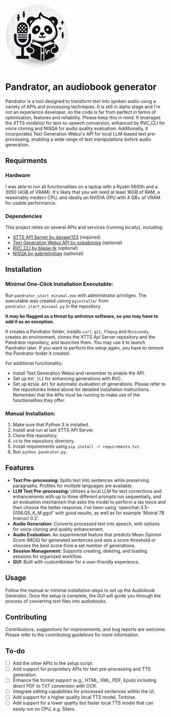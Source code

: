 <p align="left">
  <img src="pandrator.png" alt="Icon" width="200" height="200"/>
</p>

# Pandrator, an audiobook generator

Pandrator is a tool designed to transform text into spoken audio using a variety of APIs and processing techniques. 
It is still in alpha stage and I'm not an experience developer, so the code is far from perfect in terms of optimisation, features and reliability. Please keep this in mind.
It leverages the XTTS model(s) for text-to-speech conversion, enhanced by RVC_CLI for voice cloning and NISQA for audio quality evaluation. Additionally, it incorporates Text Generation Webui's API for local LLM-based text pre-processing, enabling a wide range of text manipulations before audio generation.

## Requirments

### Hardware
I was able to run all functionalities on a laptop with a Ryzen 5600h and a 3050 (4GB of VRAM). It's likely that you will need at least 16GB of RAM, a reasonably modern CPU, and ideally an NVIDIA GPU with 4 GB+ of VRAM for usable performance. 

### Dependencies
This project relies on several APIs and services (running locally), including:
- [XTTS API Server by daswer123](https://github.com/daswer123/xtts-api-server.git) (required) 
- [Text Generation Webui API by oobabooga](https://github.com/oobabooga/text-generation-webui.git) (optional)
- [RVC_CLI by blaise-tk](https://github.com/blaise-tk/RVC_CLI.git) (optional) 
- [NISQA by gabrielmittag](https://github.com/gabrielmittag/NISQA.git) (optional)

## Installation

### Minimal One-Click Installation Executable:
Run `pandrator_start_minimal.exe` with administrator priviliges. The executable was created usinng `pyinstaller` from `pandrator_start_minimal.py` in the repository. 

**It may be flagged as a threat by antivirus software, so you may have to add it as an exception.**

It creates a Pandrator folder, installs `curl`, `git`, `ffmpeg` and `Miniconda`, creates an environment, clones the XTTS Api Server repository and the Pandrator repository, and launches them. You may use it to launch Pandrator later. If you want to perform the setup again, you have to remove the Pandrator folder it created. 

For additional functionality:
- Install Text Generation Webui and remember to enable the API.
- Set up `RVC_CLI` for enhancing generations with RVC.
- Set up `NISQA API` for automatic evaluation of generations.
Please refer to the repositories linked above for detailed installation instructions. Remember that the APIs must be running to make use of the functionalities they offer.

### Manual Installation:
1. Make sure that Python 3 is installed.
2. Install and run at last XTTS API Server. 
3. Clone this repository.
4. `cd` to the repository directory.
5. Install requirements using `pip install -r requirements.txt`.
6. Run `python pandrator.py`.

## Features
- **Text Pre-processing:** Splits text into sentences while preserving paragraphs. Profiles for multiple languages are available.
- **LLM Text Pre-processing:** Utilizes a local LLM for text corrections and enhancements with up to three different prompts run sequentially, and an evaluation mechanism that asks the model to perform a tas twice and then choose the better response. I've been using 'openchat-3.5-0106.Q5_K_M.gguf' with good results, as well as for example 'Mistral 7B Instruct 0.2'.
- **Audio Generation:** Converts processed text into speech, with options for voice cloning and quality enhancement.
- **Audio Evaluation:** An experimental feature that predicts Mean Opinion Score (MOS) for generated sentences and sets a score threshold or chooses the best score from a set number of generations.
- **Session Management:** Supports creating, deleting, and loading sessions for organized workflow.
- **GUI:** Built with customtkinker for a user-friendly experience.

## Usage
Follow the manual or minimal installation steps to set up the Audiobook Generator. Once the setup is complete, the GUI will guide you through the process of converting text files into audiobooks.

## Contributing
Contributions, suggestions for improvements, and bug reports are welcome. Please refer to the contributing guidelines for more information.

## To-do
- [ ] Add the other APIs to the setup script.
- [ ] Add support for proprietary APIs for text pre-processing and TTS generation.
- [ ] Enhance file format support (e.g., HTML, XML, PDF, Epub) including direct PDF to TXT conversion with OCR.
- [ ] Integrate editing capabilities for processed sentences within the UI.
- [ ] Add support for a higher quality local TTS model, Tortoise.
- [ ] Add support for a lower quality but faster local TTS model that can easily run on CPU, e.g. Silero.

